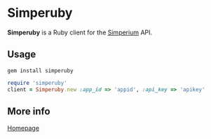 # Simperuby

**Simperuby** is a Ruby client for the [Simperium](https://simperium.com/overview/) API.

## Usage

`gem install simperuby`

```rb
require 'simperuby'
client = Simperuby.new :app_id => 'appid', :api_key => 'apikey'
```

## More info

[Homepage](http://pheuter.github.com/Simperuby)